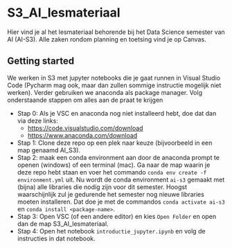 # S3_AI_lesmateriaal
Hier vind je al het lesmateriaal behorende bij het Data Science semester van AI (AI-S3). Alle zaken rondom planning en toetsing vind je op Canvas.

## Getting started
We werken in S3 met jupyter notebooks die je gaat runnen in Visual Studio Code (Pycharm mag ook, maar dan zullen sommige instructie mogelijk niet werken). Verder gebruiken we anaconda als package manager. Volg onderstaande stappen om alles aan de praat te krijgen


- Stap 0: Als je VSC en anaconda nog niet installeerd hebt, doe dat dan via deze links: 
  - https://code.visualstudio.com/download
  - https://www.anaconda.com/download
- Stap 1: Clone deze repo op een plek naar keuze (bijvoorbeeld in een map genaamd AI_S3).
- Stap 2: maak een conda environment aan door de anaconda prompt te openen (windows) of een terminal (mac). Ga naar de map waarin je deze repo hebt staan en voer het commando `conda env create -f environment.yml` uit. Nu wordt de conda environment `ai-s3` gemaakt met (bijna) alle libraries die nodig zijn voor dit semester. Hoogst waarschijnlijk zul je gedurende het semester nog nieuwe libraries moeten installeren. Dat doe je met de commandos `conda activate ai-s3` en `conda install <package-name>`.
- Stap 3: Open VSC (of een andere editor) en kies `Open Folder` en open dan de map S3_AI_lesmateriaal.
- Stap 4: Open het notebook `introductie_jupyter.ipynb` en volg de instructies in dat notebook.


